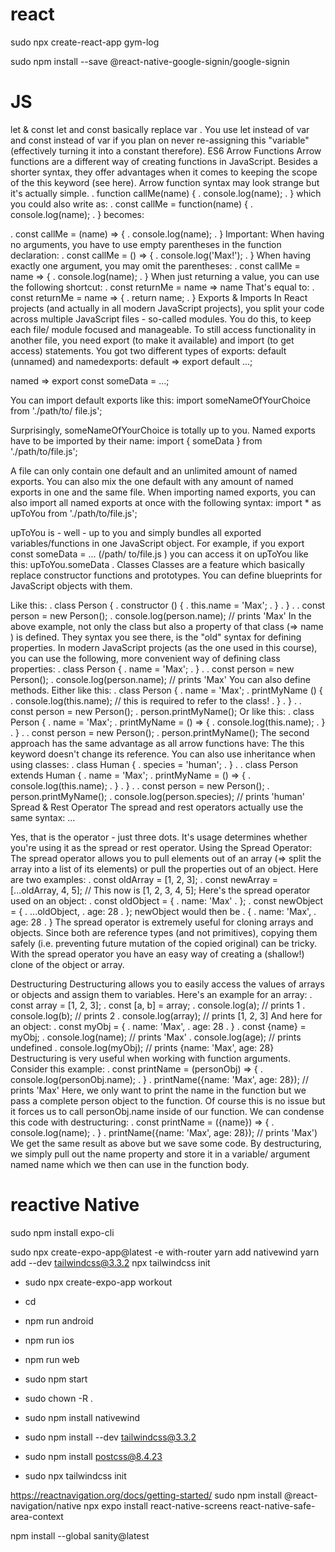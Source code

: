 # react
sudo npx create-react-app gym-log

sudo npm install --save @react-native-google-signin/google-signin


# JS
let & const
let and const basically replace var . You use let
instead of var and const instead of var if you plan on
never re-assigning this "variable" (effectively turning it into a
constant therefore).
ES6 Arrow Functions
Arrow functions are a different way of creating functions in
JavaScript. Besides a shorter syntax, they offer advantages
when it comes to keeping the scope of the this keyword
(see here).
Arrow function syntax may look strange but it's actually
simple.
. function callMe(name) {
. console.log(name);
. }
which you could also write as:
. const callMe = function(name) {
. console.log(name);
. }
becomes: 

. const callMe = (name) => {
. console.log(name);
. }
Important:
When having no arguments, you have to use empty
parentheses in the function declaration:
. const callMe = () => {
. console.log('Max!');
. }
When having exactly one argument, you may omit the
parentheses:
. const callMe = name => {
. console.log(name);
. }
When just returning a value, you can use the following
shortcut:
. const returnMe = name => name
That's equal to:
. const returnMe = name => {
. return name;
. }
Exports & Imports
In React projects (and actually in all modern JavaScript
projects), you split your code across multiple JavaScript 
files - so-called modules. You do this, to keep each file/
module focused and manageable.
To still access functionality in another file, you need export
(to make it available) and import (to get
access) statements.
You got two different types of
exports: default (unnamed) and namedexports:
default => export default ...; 

named => export const someData = ...; 

You can import default exports like this:
import someNameOfYourChoice from './path/to/
file.js'; 

Surprisingly, someNameOfYourChoice is totally up to you.
Named exports have to be imported by their name:
import { someData } from './path/to/file.js'; 

A file can only contain one default and an unlimited amount
of named exports. You can also mix the one default with
any amount of named exports in one and the same file.
When importing named exports, you can also import all
named exports at once with the following syntax:
import * as upToYou from './path/to/file.js'; 

upToYou is - well - up to you and simply bundles all
exported variables/functions in one JavaScript object. For
example, if you export const someData = ... (/path/
to/file.js ) you can access it on upToYou like
this: upToYou.someData .
Classes
Classes are a feature which basically replace constructor
functions and prototypes. You can define blueprints for
JavaScript objects with them. 

Like this:
. class Person {
. constructor () {
. this.name = 'Max';
. }
. }
.
. const person = new Person();
. console.log(person.name); // prints 'Max'
In the above example, not only the class but also a property
of that class (=> name ) is defined. They syntax you see
there, is the "old" syntax for defining properties. In modern
JavaScript projects (as the one used in this course), you
can use the following, more convenient way of defining
class properties:
. class Person {
. name = 'Max';
. }
.
. const person = new Person();
. console.log(person.name); // prints 'Max'
You can also define methods. Either like this:
. class Person {
. name = 'Max';
. printMyName () {
. console.log(this.name); // this is required to refer
to the class!
. }
. }
.
. const person = new Person();
. person.printMyName();
Or like this:
. class Person {
. name = 'Max';
. printMyName = () => {
. console.log(this.name);
. }
. }
.
. const person = new Person();
. person.printMyName();
The second approach has the same advantage as all arrow
functions have: The this keyword doesn't change its
reference.
You can also use inheritance when using classes:
. class Human {
. species = 'human';
. }
.
. class Person extends Human {
. name = 'Max';
. printMyName = () => {
. console.log(this.name);
. }
. }
.
. const person = new Person();
. person.printMyName();
. console.log(person.species); // prints 'human'
Spread & Rest Operator
The spread and rest operators actually use the same
syntax: ... 

Yes, that is the operator - just three dots. It's usage
determines whether you're using it as the spread or rest
operator.
Using the Spread Operator:
The spread operator allows you to pull elements out of an
array (=> split the array into a list of its elements) or pull the
properties out of an object. Here are two examples:
. const oldArray = [1, 2, 3];
. const newArray = [...oldArray, 4, 5]; // This now is [1, 2,
3, 4, 5];
Here's the spread operator used on an object:
. const oldObject = {
. name: 'Max'
. };
. const newObject = {
. ...oldObject,
. age: 28
. };
newObject would then be
. {
. name: 'Max',
. age: 28
. }
The spread operator is extremely useful for cloning arrays
and objects. Since both are reference types (and not 
primitives), copying them safely (i.e. preventing future
mutation of the copied original) can be tricky. With the
spread operator you have an easy way of creating a
(shallow!) clone of the object or array. 

Destructuring
Destructuring allows you to easily access the values of
arrays or objects and assign them to variables.
Here's an example for an array:
. const array = [1, 2, 3];
. const [a, b] = array;
. console.log(a); // prints 1
. console.log(b); // prints 2
. console.log(array); // prints [1, 2, 3]
And here for an object:
. const myObj = {
. name: 'Max',
. age: 28
. }
. const {name} = myObj;
. console.log(name); // prints 'Max'
. console.log(age); // prints undefined
. console.log(myObj); // prints {name: 'Max', age: 28}
Destructuring is very useful when working with function
arguments. Consider this example:
. const printName = (personObj) => {
. console.log(personObj.name);
. }
. printName({name: 'Max', age: 28}); // prints 'Max'
Here, we only want to print the name in the function but we
pass a complete person object to the function. Of course
this is no issue but it forces us to call personObj.name 
inside of our function. We can condense this code with
destructuring:
. const printName = ({name}) => {
. console.log(name);
. }
. printName({name: 'Max', age: 28}); // prints 'Max')
We get the same result as above but we save some code.
By destructuring, we simply pull out the name property and
store it in a variable/ argument named name which we then
can use in the function body.



# reactive Native
sudo npm install  expo-cli  

sudo npx create-expo-app@latest -e with-router
yarn add nativewind
yarn add --dev tailwindcss@3.3.2
npx tailwindcss init


- sudo npx create-expo-app workout
- cd <app>
- npm run android
- npm run ios
- npm run web

- sudo npm start
- sudo chown -R <username> .
- sudo npm install nativewind
- sudo npm install --dev tailwindcss@3.3.2
- sudo npm install postcss@8.4.23
- sudo npx tailwindcss init

https://reactnavigation.org/docs/getting-started/
sudo npm install @react-navigation/native
npx expo install react-native-screens react-native-safe-area-context



npm install --global sanity@latest